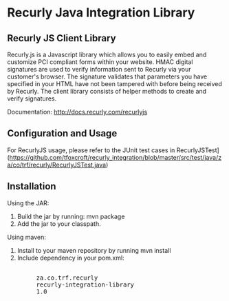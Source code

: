 Recurly Java Integration Library
================================

Recurly JS Client Library
-------------------------

Recurly.js is a Javascript library which allows you to easily embed and customize PCI compliant forms within
your website. HMAC digital signatures are used to verify information sent to Recurly via your customer's browser.
The signature validates that parameters you have specified in your HTML have not been tampered with before
being received by Recurly. The client library consists of helper methods to create and verify signatures.

Documentation: http://docs.recurly.com/recurlyjs


Configuration and Usage
-----------------------

For RecurlyJS usage, please refer to the JUnit test cases in RecurlyJSTest]
(https://github.com/tfoxcroft/recurly_integration/blob/master/src/test/java/za/co/trf/recurly/RecurlyJSTest.java)


Installation
------------

Using the JAR:

1. Build the jar by running: mvn package
2. Add the jar to your classpath.

Using maven:

1. Install to your maven repository by running mvn install
2. Include dependency in your pom.xml:
<pre>
    <dependency>
        <groupId>za.co.trf.recurly</groupId>
        <artifactId>recurly-integration-library</artifactId>
        <version>1.0</version>
    </dependency>
</pre>